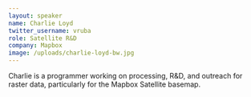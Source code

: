 ```yaml
---
layout: speaker
name: Charlie Loyd
twitter_username: vruba
role: Satellite R&D
company: Mapbox
image: /uploads/charlie-loyd-bw.jpg
---
```


Charlie is a programmer working on processing, R&D, and outreach for raster data, particularly for the Mapbox Satellite basemap.